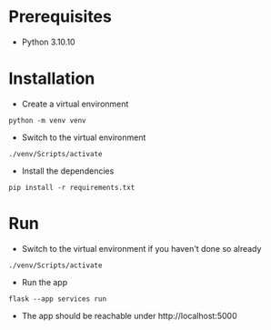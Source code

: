 # Prerequisites

* Python 3.10.10

# Installation

* Create a virtual environment

`python -m venv venv`

* Switch to the virtual environment

`./venv/Scripts/activate`

* Install the dependencies

`pip install -r requirements.txt`

# Run

* Switch to the virtual environment if you haven't done so already

`./venv/Scripts/activate`

* Run the app

`flask --app services run`

* The app should be reachable under http://localhost:5000